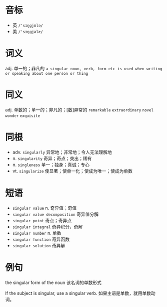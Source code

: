 # 音标

- 英 `/'sɪŋgjʊlə/`
- 美 `/'sɪŋɡjəlɚ/`

# 词义

adj. 单一的；非凡的
`a singular noun, verb, form etc is used when writing or speaking about one person or thing`

# 同义

adj. 单数的；单一的；非凡的；[数]异常的
`remarkable` `extraordinary` `novel` `wonder` `exquisite`

# 同根

- adv. `singularly` 异常地；非常地；令人无法理解地
- n. `singularity` 奇异；奇点；突出；稀有
- n. `singleness` 单一；独身；真诚；专心
- vt. `singularize` 使显著；使单一化；使成为唯一；使成为单数

# 短语

- `singular value` n. 奇异值；奇值
- `singular value decomposition` 奇异值分解
- `singular point` 奇点；奇异点
- `singular integral` 奇异积分，奇解
- `singular number` n. 单数
- `singular function` 奇异函数
- `singular solution` 奇异解

# 例句

the singular form of the noun
该名词的单数形式

If the subject is singular, use a singular verb.
如果主语是单数，就用单数动词。


